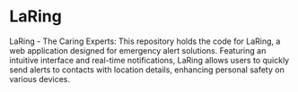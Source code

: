 # LaRing
LaRing - The Caring Experts: This repository holds the code for LaRing, a web application designed for emergency alert solutions. Featuring an intuitive interface and real-time notifications, LaRing allows users to quickly send alerts to contacts with location details, enhancing personal safety on various devices.
